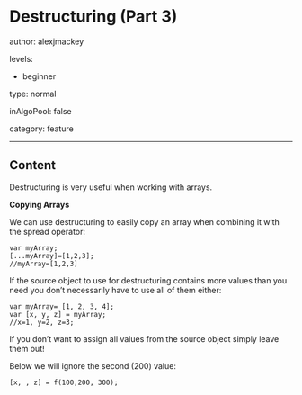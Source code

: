 # Destructuring (Part 3)
author: alexjmackey

levels:

  - beginner

type: normal

inAlgoPool: false

category: feature

---
## Content

Destructuring is very useful when working with arrays.

**Copying Arrays**

We can use destructuring to easily copy an array when combining it with the spread operator:

```
var myArray;
[...myArray]=[1,2,3];
//myArray=[1,2,3]
```

If the source object to use for destructuring contains more values than you need you don’t necessarily have to use all of them either:

```
var myArray= [1, 2, 3, 4];
var [x, y, z] = myArray;
//x=1, y=2, z=3;
```
If you don’t want to assign all values from the source object simply leave them out!

Below we will ignore the second (200) value:

```
[x, , z] = f(100,200, 300);
```
